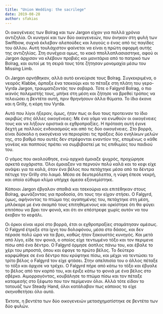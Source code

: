 ```yaml
---
title: "Union Wedding: the sacrilege"
date: 2019-08-28
author: sfakias
---
```


Οι οικογένειες των Bolrag και των Jargon είχαν για πολλά χρόνια αντιζηλία. Οι
κυνηγοί και των δύο οικογενειών, που άνηκαν στη φυλή των Swiftbow, συχνά
έκλεβαν αλεπούδες και λαγούς ο ένας από τις παγίδες του άλλου. Αυτή
τουλάχιστον φαίνεται να είναι η πρώτη αφορμή αυτής της αντιζηλίας. Στη
συνέχεια ομως, το κακό ππολλαπλασιαστηκε, αφού οι Jargon άρχισαν να κλέβουν
προβιές και μανιτάρια από το πατρικό των Bolrag, και αυτοί με τη σειρά τους
τότε ζήτησαν μονομαχία μέσω του Missing Limb.  

Οι Jargon αρνήθηκαν, αλλά αυτό εκνεύρισε τους Bolrag. Συγκεκριμένα, ο νεαρός
Klabbe, άρπαξε ένα τσεκούρι και το πέταξε στη πλάτη του γερο-Vyrda Jargon,
τραυματιζοντάς τον σοβαρά. Τότε ο Falgyrd Bolrag, ο πιο ικανός πολεμιστής
τους, μπήκε στη μέση και ζήτησε να βρεθεί τρόπος να τελειώσει η βεντέτα αυτή,
πριν θρηνήσουν άλλα θύματα. Το ίδιο έκανε και η Grilly, η κόρη του Vyrda.  

Αυτό που λίγοι ήξεραν, όμως, ήταν πως οι δυο τους προτειναν το ίδιο ακριβώς
στις άλλες οικογένειες: Με ένα γάμο να ενωθούν οι οικογένειες τους και να
λήξουν οριστικά οι εχθροπραξίες. Η πρόταση αυτή έγινε δεχτή με πολλούς
ενδοιασμούς και από τις δύο οικογένειες. Στο βορρά, είναι δύσκολο η οικογένεια
να περιορίσει τις πράξεις δύο ενηλίκων μελών της, στο βαθμό που αυτές δεν
στρέφονται εναντίον της, επομένως ο κάθε γονέας και παππούς πρέπει να
συμβιβαστεί με τις επιθυμίες του παιδιού του.  

Ο γάμος που ακολούθησε, ενώ αρχικά έμοιαζε ψυχρός, προχώρησε αρκετά ευχάριστα.
Όλοι έμοιαζαν να περνούν πολύ καλά και το κεφι είχε ανάψει για τα καλά, όταν
ένα βέλος που πετάχτηκε μέσα από τα δέντρα πέτυχε την Grilly στο λαιμό. Μέσα
σε δευτερόλεπτα, η νύφη έπεσε νεκρή, και οποίο εύθυμο κλίμα υπήρχε άμεσα
εξανεμίστηκε.  

Κάποιοι Jargon έβγαλαν σπαθιά και τσεκούρια και επιτέθηκαν στους Bolrag,
φωνάζοντας για προδοσία, ότι τους την είχαν στήσει. Ο Falgyrd, όμως, αφήνοντας
το πτώμα της αγαπημένης του, πετάχτηκε στη μέση, μπλόκαρε με ένα σκαμπό τους
επιτηθεμενους και ορκίστηκε ότι θα φύγει επιτόπου να βρει τον φονιά, και ότι
αν επέστρεφε χωρίς αυτόν να του έκοβαν το κεφάλι.  

Οι όρκοι είναι ιεροί στο βορρά, έτσι οι εχθροπραξίες σταμάτησαν αμέσως. Ο
Falgyrd έτρεξε στα ίχνη του δολοφόνου, μέσα στο δάσος, και δεν πέρασε πολύ ώρα
να τα βρει, καθώς ήταν ξακουστός κυνηγός. Και μετά από λίγο, είδε τον φονιά, ο
οποίος είχε τεντωμένο τόξο και τον περιμενε πίσω από ένα δέντρο. Ο Falgyrd
όρμησε άοπλος πάνω του, και έβαλε το χέρι του μπροστά, όπου και έφαγε το πρώτο
βέλος. Το δεύτερο καρφώθηκε σε ένα δέντρο που κρύφτηκε πίσω, και μέχρι να
τεντώσει το τρίτο βέλος ο Falgyrd τον είχε φτάσει. Στην απελπισία του ο άλλος
πέταξε το τόξο και άρχισε να τρέχει. Ο Falgyrd πήρε από κάτω το τόξο και
έβγαλε το βέλος από τον καρπό του, και έριξε κάτω το φονιά με ένα βέλος στο
σβέρκο. Αιμορραγόντας, κουβάλησε το πτώμα πίσω και τον πέταξε καταμεσής στο
ξέφωτο που τον περίμεναν όλοι. Αλλά τότε είδαν το τατουάζ των Steady Hand,
όλοι κατάλαβαν πως κάποιος το είχε σκηνοθετήσει όλο αυτό.  

Έκτοτε, η βεντέτα των δύο οικογενειών μετασχηματίστηκε σε βεντέτα των δύο
φυλών.

